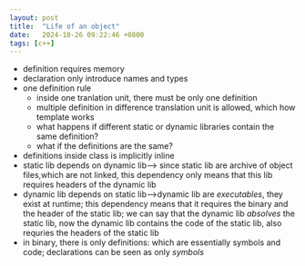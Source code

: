 ```yaml
---
layout: post
title:  "Life of an object"
date:   2024-10-26 09:22:46 +0800
tags: [c++]
---
```



- definition requires memory 
- declaration only introduce names and types
- one definition rule
  - inside one tranlation unit, there must be only one definition
  - multiple definition in difference translation unit is allowed, which how template works
  - what happens if different static or dynamic libraries contain the same definition?
  - what if the definitions are the same?
- definitions inside class is implicitly inline
- static lib depends on dynamic lib--> since static lib are archive of object files,which are not linked, this dependency only means that this lib requires headers of the dynamic lib
- dynamic lib depends on static lib-->dynamic lib are *executables*, they exist at runtime; this dependency means that it requires the binary and the header of the static lib;
  we can say that the dynamic lib *absolves* the static lib, now the dynamic lib contains the code of the static lib, also requries the headers of the static lib
- in binary, there is only definitions: which are essentially symbols and code; declarations can be seen as only *symbols*
